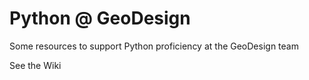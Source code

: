 # Python @ GeoDesign

Some resources to support Python proficiency at the GeoDesign team

See the Wiki
